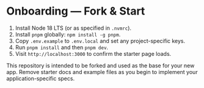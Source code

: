 # Onboarding — Fork & Start

1. Install Node 18 LTS (or as specified in `.nvmrc`).
2. Install `pnpm` globally: `npm install -g pnpm`.
3. Copy `.env.example` to `.env.local` and set any project-specific keys.
4. Run `pnpm install` and then `pnpm dev`.
5. Visit `http://localhost:3000` to confirm the starter page loads.

This repository is intended to be forked and used as the base for your new app. Remove starter docs and example files as you begin to implement your application-specific specs.
